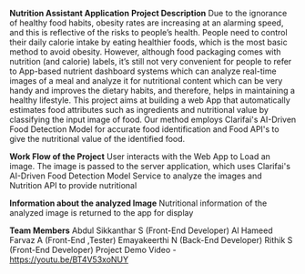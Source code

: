 **Nutrition Assistant Application**
**Project Description**
            Due to the ignorance of healthy food habits, obesity rates are increasing at an alarming speed, and this is reflective of the risks to people’s health. People need to control their daily calorie intake by eating healthier foods, which is the most basic method to avoid obesity. However, although food packaging comes with nutrition (and calorie) labels, it’s still not very convenient for people to refer to App-based nutrient dashboard systems which can analyze real-time images of a meal and analyze it for nutritional content which can be very handy and improves the dietary habits, and therefore, helps in maintaining a healthy lifestyle. This project aims at building a web App that automatically estimates food attributes such as ingredients and nutritional value by classifying the input image of food. Our method employs Clarifai's AI-Driven Food Detection Model for accurate food identification and Food API's to give the nutritional value of the identified food.

**Work Flow of the Project**
      User interacts with the Web App to Load an image. The image is passed to the server application, which uses Clarifai's AI-Driven Food Detection Model Service to analyze the images and Nutrition API to provide nutritional
      
**Information about the analyzed Image**
      Nutritional information of the analyzed image is returned to the app for display


**Team Members**
Abdul Sikkanthar S (Front-End Developer)
Al Hameed Farvaz A (Front-End ,Tester)
Emayakeerthi N (Back-End Developer)
Rithik S (Front-End Developer)
Project Demo Video - https://youtu.be/BT4V53xoNUY
